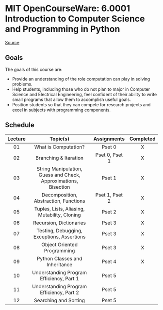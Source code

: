 # MIT OpenCourseWare: 6.0001 Introduction to Computer Science and Programming in Python

[Source](https://ocw.mit.edu/courses/6-0001-introduction-to-computer-science-and-programming-in-python-fall-2016/)

## Goals

The goals of this course are:

* Provide an understanding of the role computation can play in solving problems.
* Help students, including those who do not plan to major in Computer Science and Electrical Engineering, feel confident of their ability to write small programs that allow them to accomplish useful goals.
* Position students so that they can compete for research projects and excel in subjects with programming components.

## Schedule

| Lecture | Topic(s)                                                        | Assignments    | Completed |
|:-------:|:---------------------------------------------------------------:|:--------------:|:---------:|
| 01      | What is Computation?                                            | Pset 0         | X         |
| 02      | Branching & Iteration                                           | Pset 0, Pset 1 | X         |
| 03      | String Manipulation, Guess and Check, Approximations, Bisection | Pset 1         | X         |
| 04      | Decomposition, Abstraction, Functions                           | Pset 1, Pset 2 | X         |
| 05      | Tuples, Lists, Aliasing, Mutability, Cloning                    | Pset 2         | X         |
| 06      | Recursion, Dictionaries                                         | Pset 3         | X         |
| 07      | Testing, Debugging, Exceptions, Assertions                      | Pset 3         | X         |
| 08      | Object Oriented Programming                                     | Pset 3         | X         |
| 09      | Python Classes and Inheritance                                  | Pset 4         | X         |
| 10      | Understanding Program Efficiency, Part 1                        | Pset 5         |           |
| 11      | Understanding Program Efficiency, Part 2                        | Pset 5         |           |
| 12      | Searching and Sorting                                           | Pset 5         |           |
